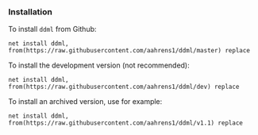### Installation

To install `ddml` from Github:

```
net install ddml, from(https://raw.githubusercontent.com/aahrens1/ddml/master) replace
```

To install the development version (not recommended):

```
net install ddml, from(https://raw.githubusercontent.com/aahrens1/ddml/dev) replace
```

To install an archived version, use for example:

```
net install ddml, from(https://raw.githubusercontent.com/aahrens1/ddml/v1.1) replace
```